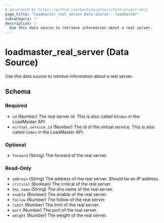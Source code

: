 ```yaml
---
# generated by https://github.com/hashicorp/terraform-plugin-docs
page_title: "loadmaster_real_server Data Source - loadmaster"
subcategory: ""
description: |-
  Use this data source to retrieve information about a real server.
---
```


# loadmaster_real_server (Data Source)

Use this data source to retrieve information about a real server.



<!-- schema generated by tfplugindocs -->
## Schema

### Required

- `id` (Number) The real server id. This is also called `RIndex` in the LoadMaster API.
- `virtual_service_id` (Number) The id of the virtual service. This is also called `Index` in the LoadMaster API.

### Optional

- `forward` (String) The forward of the real server.

### Read-Only

- `address` (String) The address of the real server. Should be an IP address.
- `critical` (Boolean) The critical of the real server.
- `dns_name` (String) The dns name of the real server.
- `enable` (Boolean) The enable of the real server.
- `follow` (Number) The follow of the real server.
- `limit` (Number) The limit of the real server.
- `port` (Number) The port of the real server.
- `weight` (Number) The weight of the real server.
